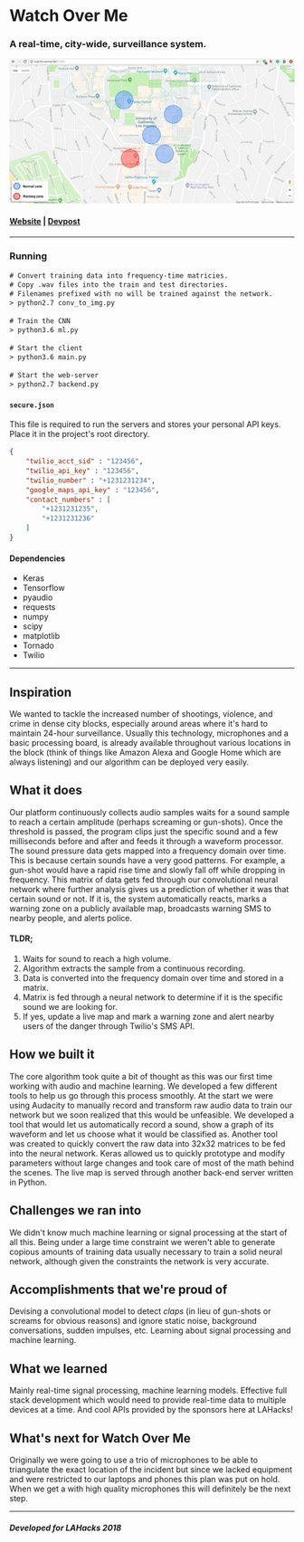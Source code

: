 # Watch Over Me
### A real-time, city-wide, surveillance system.
![](screenshots/preview.jpg?raw=true)
#### [Website](http://watchoverme.net:25565/) | [Devpost](https://devpost.com/software/watch-over-me)

-----
### Running
```shell
# Convert training data into frequency-time matricies.
# Copy .wav files into the train and test directories.
# Filenames prefixed with no will be trained against the network.
> python2.7 conv_to_img.py

# Train the CNN
> python3.6 ml.py

# Start the client
> python3.6 main.py

# Start the web-server
> python2.7 backend.py
```

#### `secure.json`
This file is required to run the servers and stores your personal API keys. Place it in the project's root directory.
```json
{
    "twilio_acct_sid" : "123456",
    "twilio_api_key" : "123456",
    "twilio_number" : "+1231231234",
    "google_maps_api_key" : "123456",
    "contact_numbers" : [
        "+1231231235",
        "+1231231236"
    ]
}
```

#### Dependencies
- Keras
- Tensorflow
- pyaudio
- requests
- numpy
- scipy
- matplotlib
- Tornado
- Twilio

-----

## Inspiration
We wanted to tackle the increased number of shootings, violence, and crime in dense city blocks, especially around areas where it's hard to maintain 24-hour surveillance. Usually this technology, microphones and a basic processing board, is already available throughout various locations in the block (think of things like Amazon Alexa and Google Home which are always listening) and our algorithm can be deployed very easily.

## What it does
Our platform continuously collects audio samples waits for a sound sample to reach a certain amplitude (perhaps screaming or gun-shots). Once the threshold is passed, the program clips just the specific sound and a few milliseconds before and after and feeds it through a waveform processor. The sound pressure data gets mapped into a frequency domain over time. This is because certain sounds have a very good patterns. For example, a gun-shot would have a rapid rise time and slowly fall off while dropping in frequency. This matrix of data gets fed through our convolutional neural network where further analysis gives us a prediction of whether it was that certain sound or not. If it is, the system automatically reacts, marks a warning zone on a publicly available map, broadcasts warning SMS to nearby people, and alerts police.

#### TLDR;
1. Waits for sound to reach a high volume.
2. Algorithm extracts the sample from a continuous recording.
3. Data is converted into the frequency domain over time and stored in a matrix.
4. Matrix is fed through a neural network to determine if it is the specific sound we are looking for.
5. If yes, update a live map and mark a warning zone and alert nearby users of the danger through Twilio's SMS API.

## How we built it
The core algorithm took quite a bit of thought as this was our first time working with audio and machine learning. We developed a few different tools to help us go through this process smoothly. At the start we were using Audacity to manually record and transform raw audio data to train our network but we soon realized that this would be unfeasible. We developed a tool that would let us automatically record a sound, show a graph of its waveform and let us choose what it would be classified as. Another tool was created to quickly convert the raw data into 32x32 matrices to be fed into the neural network. Keras allowed us to quickly prototype and modify parameters without large changes and took care of most of the math behind the scenes. The live map is served through another back-end server written in Python.

## Challenges we ran into
We didn't know much machine learning or signal processing at the start of all this. Being under a large time constraint we weren't able to generate copious amounts of training data usually necessary to train a solid neural network, although given the constraints the network is very accurate.

## Accomplishments that we're proud of
Devising a convolutional model to detect *claps* (in lieu of gun-shots or screams for obvious reasons) and ignore static noise, background conversations, sudden impulses, etc. Learning about signal processing and machine learning.

## What we learned
Mainly real-time signal processing, machine learning models. Effective full stack development which would need to provide real-time data to multiple devices at a time. And cool APIs provided by the sponsors here at LAHacks!

## What's next for Watch Over Me
Originally we were going to use a trio of microphones to be able to triangulate the exact location of the incident but since we lacked equipment and were restricted to our laptops and phones this plan was put on hold. When we get a with high quality microphones this will definitely be the next step.

-----

##### Developed for LAHacks 2018
